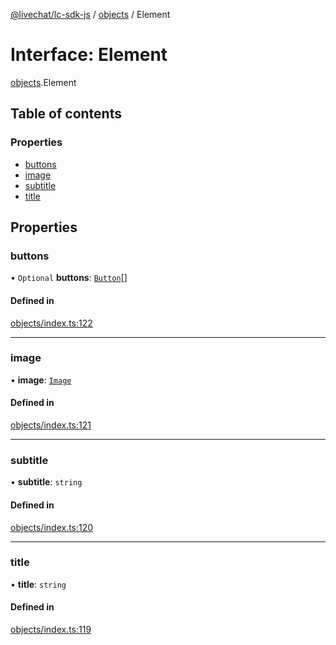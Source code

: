 [@livechat/lc-sdk-js](../README.md) / [objects](../modules/objects.md) / Element

# Interface: Element

[objects](../modules/objects.md).Element

## Table of contents

### Properties

- [buttons](objects.Element.md#buttons)
- [image](objects.Element.md#image)
- [subtitle](objects.Element.md#subtitle)
- [title](objects.Element.md#title)

## Properties

### buttons

• `Optional` **buttons**: [`Button`](objects.Button.md)[]

#### Defined in

[objects/index.ts:122](https://github.com/livechat/lc-sdk-js/blob/11cc290/src/objects/index.ts#L122)

___

### image

• **image**: [`Image`](objects.Image.md)

#### Defined in

[objects/index.ts:121](https://github.com/livechat/lc-sdk-js/blob/11cc290/src/objects/index.ts#L121)

___

### subtitle

• **subtitle**: `string`

#### Defined in

[objects/index.ts:120](https://github.com/livechat/lc-sdk-js/blob/11cc290/src/objects/index.ts#L120)

___

### title

• **title**: `string`

#### Defined in

[objects/index.ts:119](https://github.com/livechat/lc-sdk-js/blob/11cc290/src/objects/index.ts#L119)
